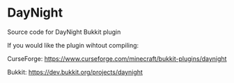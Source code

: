 # DayNight
Source code for DayNight Bukkit plugin

If you would like the plugin wihtout compiling:  

CurseForge: https://www.curseforge.com/minecraft/bukkit-plugins/daynight

Bukkit: https://dev.bukkit.org/projects/daynight 
